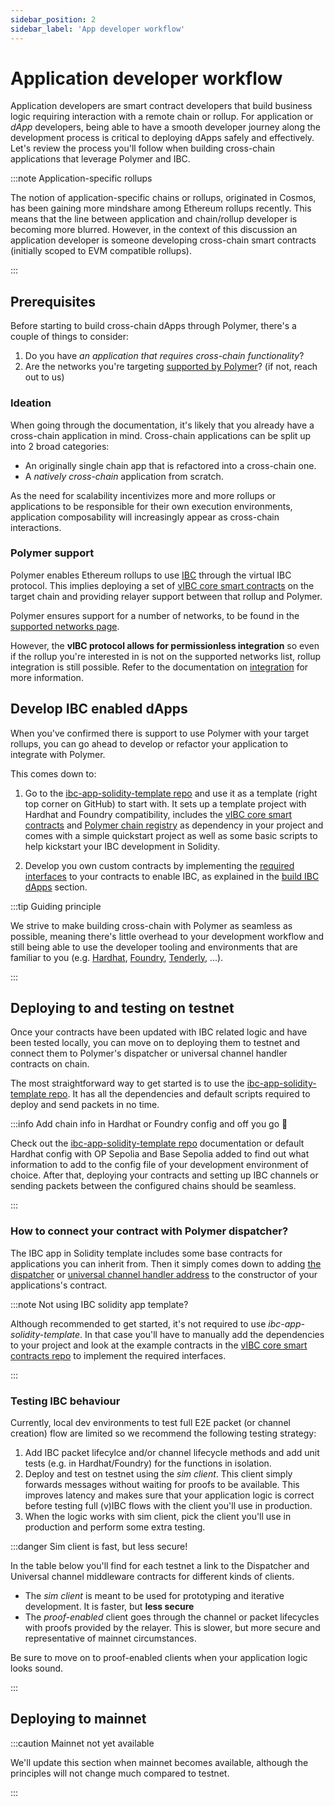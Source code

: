 ```yaml
---
sidebar_position: 2
sidebar_label: 'App developer workflow'
---
```


# Application developer workflow

Application developers are smart contract developers that build business logic requiring interaction with a remote chain or rollup. For application or _dApp_ developers, being able to have a smooth developer journey along the development process is critical to deploying dApps safely and effectively. Let's review the process you'll follow when building cross-chain applications that leverage Polymer and IBC.

:::note Application-specific rollups

The notion of application-specific chains or rollups, originated in Cosmos, has been gaining more mindshare among Ethereum rollups recently. This means that the line between application and chain/rollup developer is becoming more blurred.
However, in the context of this discussion an application developer is someone developing cross-chain smart contracts (initially scoped to EVM compatible rollups).

:::

## Prerequisites

Before starting to build cross-chain dApps through Polymer, there's a couple of things to consider:

1. Do you have _an application that requires cross-chain functionality_?
2. Are the networks you're targeting [supported by Polymer](../supp-networks.mdx)? (if not, reach out to us)

### Ideation

When going through the documentation, it's likely that you already have a cross-chain application in mind. Cross-chain applications can be split up into 2 broad categories:

- An originally single chain app that is refactored into a cross-chain one.
- A _natively cross-chain_ application from scratch.

As the need for scalability incentivizes more and more rollups or applications to be responsible for their own execution environments, application composability will increasingly appear as cross-chain interactions.

### Polymer support

Polymer enables Ethereum rollups to use [IBC](../../learn/concepts/ibc/ibc.md) through the virtual IBC protocol. This implies deploying a set of [vIBC core smart contracts](../ibc-solidity/vibc-core.md) on the target chain and providing relayer support between that rollup and Polymer.

Polymer ensures support for a number of networks, to be found in the [supported networks page](../supp-networks.mdx).

However, the **vIBC protocol allows for permissionless integration** so even if the rollup you're interested in is not on the supported networks list, rollup integration is still possible. Refer to the documentation on [integration](../integration/integration.md) for more information.

## Develop IBC enabled dApps

When you've confirmed there is support to use Polymer with your target rollups, you can go ahead to develop or refactor your application to integrate with Polymer.

This comes down to:

1. Go to the [ibc-app-solidity-template repo](https://github.com/open-ibc/ibc-app-solidity-template) and use it as a template (right top corner on GitHub) to start with. It sets up a template project with Hardhat and Foundry compatibility, includes the [vIBC core smart contracts](htpps://github.com/open-ibc/vibc-core-smart-contracts) and [Polymer chain registry](https://github.com/polymerdao/polymer-registry) as dependency in your project and comes with a simple quickstart project as well as some basic scripts to help kickstart your IBC development in Solidity.

2. Develop you own custom contracts by implementing the [required interfaces](https://github.com/cosmos/ibc/tree/main/spec/core/ics-026-routing-module#module-callback-interface) to your contracts to enable IBC, as explained in the [build IBC dApps](../ibc-solidity/ibc-solidity.md) section.

:::tip Guiding principle

We strive to make building cross-chain with Polymer as seamless as possible, meaning there's little overhead to your development workflow and still being able to use the developer tooling and environments that are familiar to you (e.g. [Hardhat](https://hardhat.org/), [Foundry](https://book.getfoundry.sh/), [Tenderly](https://github.com/Tenderly/tenderly-cli), ...).

:::

## Deploying to and testing on testnet

Once your contracts have been updated with IBC related logic and have been tested locally, you can move on to deploying them to testnet and connect them to Polymer's dispatcher or universal channel handler contracts on chain.

The most straightforward way to get started is to use the [ibc-app-solidity-template repo](https://github.com/open-ibc/ibc-app-solidity-template). It has all the dependencies and default scripts required to deploy and send packets in no time. 

:::info Add chain info in Hardhat or Foundry config and off you go 🚀

Check out the [ibc-app-solidity-template repo](https://github.com/open-ibc/ibc-app-solidity-template) documentation or default Hardhat config with OP Sepolia and Base Sepolia added to find out what information to add to the config file of your development environment of choice. After that, deploying your contracts and setting up IBC channels or sending packets between the configured chains should be seamless.

:::

### How to connect your contract with Polymer dispatcher?

The IBC app in Solidity template includes some base contracts for applications you can inherit from. Then it simply comes down to adding [the dispatcher](https://github.com/open-ibc/ibc-app-solidity-template/blob/main/contracts/XCounter.sol#L13) or [universal channel handler address](https://github.com/open-ibc/ibc-app-solidity-template/blob/main/contracts/XCounterUC.sol#L12) to the constructor of your applications's contract.

:::note Not using IBC solidity app template?

Although recommended to get started, it's not required to use _ibc-app-solidity-template_. In that case you'll have to manually add the dependencies to your project and look at the example contracts in the [vIBC core smart contracts repo](htpps://github.com/open-ibc/vibc-core-smart-contracts) to implement the required interfaces.

:::

### Testing IBC behaviour

Currently, local dev environments to test full E2E packet (or channel creation) flow are limited so we recommend the following testing strategy:

1. Add IBC packet lifecylce and/or channel lifecycle methods and add unit tests (e.g. in Hardhat/Foundry) for the functions in isolation.
2. Deploy and test on testnet using the _sim client_. This client simply forwards messages without waiting for proofs to be available. This improves latency and makes sure that your application logic is correct before testing full (v)IBC flows with the client you'll use in production.
3. When the logic works with sim client, pick the client you'll use in production and perform some extra testing. 

:::danger Sim client is fast, but less secure!

In the table below you'll find for each testnet a link to the Dispatcher and Universal channel middleware contracts for different kinds of clients. 

- The _sim client_ is meant to be used for prototyping and iterative development. It is faster, but **less secure**
- The _proof-enabled_ client goes through the channel or packet lifecycles with proofs provided by the relayer. This is slower, but more secure and representative of mainnet circumstances.

Be sure to move on to proof-enabled clients when your application logic looks sound.

:::

## Deploying to mainnet

:::caution Mainnet not yet available

We'll update this section when mainnet becomes available, although the principles will not change much compared to testnet. 

:::
